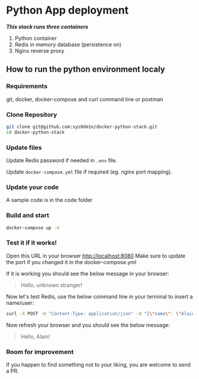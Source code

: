# Python App deployment
**_This stack runs three containers_**

1. Python container
2. Redis in memory database (persistence on)
3. Nginx reverse proxy

## How to run the python environment localy
### Requirements
git, docker, docker-compose and curl command line or postman
### Clone Repository
```bash
git clone git@github.com:sys0dm1n/docker-python-stack.git
cd docker-python-stack
```
### Update files
Update Redis password if needed in `.env` file.

Update `docker-compose.yml` file if required (eg. nginx port mapping).

### Update your code
A sample code is in the code folder

### Build and start
```bash
docker-compose up -d
```

### Test it if it works!
Open this URL in your browser [http://localhost:8080](http://localhost:8080)
Make sure to update the port if you changed it in the docker-compose.yml

If it is working you should see the below message in your browser:
> Hello, unknown stranger!

Now let's test Redis, use the below command line in your terminal to insert a name/user:

```bash
curl -X POST -H "Content-Type: application/json" -d "{\"name\": \"Alain\"}" http://localhost:8080
```

Now refresh your browser and you should see the below message:
> Hello, Alain!

### Room for improvement
If you happen to find something not to your liking, you are welcome to send a PR.
